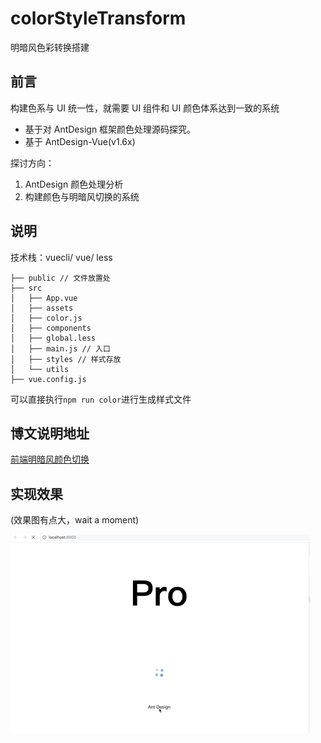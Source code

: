 # colorStyleTransform

明暗风色彩转换搭建

## 前言

构建色系与 UI 统一性，就需要 UI 组件和 UI 颜色体系达到一致的系统

- 基于对 AntDesign 框架颜色处理源码探究。
- 基于 AntDesign-Vue(v1.6x)

探讨方向：

1. AntDesign 颜色处理分析
2. 构建颜色与明暗风切换的系统

## 说明

技术栈：vuecli/ vue/ less

```(filePath)
├── public // 文件放置处
├── src
│   ├── App.vue
│   ├── assets
│   ├── color.js
│   ├── components
│   ├── global.less
│   ├── main.js // 入口
│   ├── styles // 样式存放
│   └── utils
├── vue.config.js
```

可以直接执行`npm run color`进行生成样式文件

## 博文说明地址

[前端明暗风颜色切换](https://github.com/YoRenChen/Blog/issues/3)

## 实现效果

(效果图有点大，wait a moment)

![效果图](https://github.com/YoRenChen/color-style-transform/blob/master/docs/480_low.gif)
